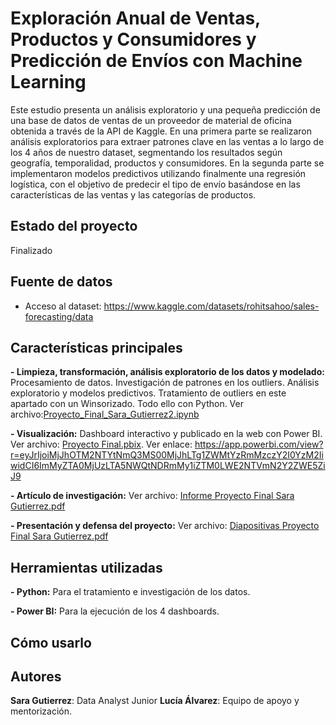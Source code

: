 # Exploración Anual de Ventas, Productos y Consumidores y Predicción de Envíos con Machine Learning

Este estudio presenta un análisis exploratorio y una pequeña predicción de una base de datos de ventas de un proveedor de material de oficina obtenida a través de la API de Kaggle. En una primera parte se realizaron análisis exploratorios para extraer patrones clave en las ventas a lo largo de los 4 años de nuestro dataset, segmentando los resultados según geografía, temporalidad, productos y consumidores. En la segunda parte se implementaron modelos predictivos utilizando finalmente una regresión logística, con el objetivo de predecir el tipo de envío basándose en las características de las ventas y las categorías de productos.

## Estado del proyecto

Finalizado

## Fuente de datos

- Acceso al dataset: https://www.kaggle.com/datasets/rohitsahoo/sales-forecasting/data

## Características principales

**- Limpieza, transformación, análisis exploratorio de los datos y modelado:** Procesamiento de datos. Investigación de patrones en los outliers. Análisis exploratorio y modelos predictivos. Tratamiento de outliers en este apartado con un Winsorizado. Todo ello con Python. Ver archivo:[Proyecto_Final_Sara_Gutierrez2.ipynb](./Proyecto_Final_Sara_Gutierrez2.ipynb)

**- Visualización:** Dashboard interactivo y publicado en la web con Power BI. Ver archivo: [Proyecto Final.pbix](./Proyecto%20Final.pbix). Ver enlace: https://app.powerbi.com/view?r=eyJrIjoiMjJhOTM2NTYtNmQ3MS00MjJhLTg1ZWMtYzRmMzczY2I0YzM2IiwidCI6ImMyZTA0MjUzLTA5NWQtNDRmMy1iZTM0LWE2NTVmN2Y2ZWE5ZiJ9

**- Artículo de investigación:** Ver archivo: [Informe Proyecto Final Sara Gutierrez.pdf](./Informe%20Proyecto%20Final%20Sara%20Gutierrez.pdf)

**- Presentación y defensa del proyecto:** Ver archivo: [Diapositivas Proyecto Final Sara Gutierrez.pdf](./Diapositivas%20Proyecto%20Final%20Sara%20Gutierrez.pdf)

## Herramientas utilizadas

**- Python:** Para el tratamiento e investigación de los datos.

**- Power BI:** Para la ejecución de los 4 dashboards.

## Cómo usarlo

## Autores

**Sara Gutierrez**: Data Analyst Junior
**Lucía Álvarez**: Equipo de apoyo y mentorización.
